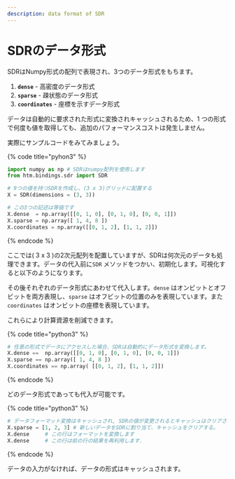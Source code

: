 ```yaml
---
description: data format of SDR
---
```


# SDRのデータ形式

SDRはNumpy形式の配列で表現され、3つのデータ形式をもちます。

1. **`dense`** - 高密度のデータ形式
2. **`sparse`** - 疎状態のデータ形式
3. **`coordinates`** - 座標を示すデータ形式

データは自動的に要求された形式に変換されキャッシュされるため、1 つの形式で何度も値を取得しても、追加のパフォーマンスコストは発生しません。

実際にサンプルコードをみてみましょう。

{% code title="pyhon3" %}
```python
import numpy as np # SDRはnumpy配列を使用します
from htm.bindings.sdr import SDR

# 9つの値を持つSDRを作成し、(3 x 3)グリッドに配置する
X = SDR(dimensions = (3, 3))

# この3つの記述は等価です
X.dense  = np.array([[0, 1, 0], [0, 1, 0], [0, 0, 1]])
X.sparse = np.array([ 1, 4, 8 ])
X.coordinates = np.array([[0, 1, 2], [1, 1, 2]])
```
{% endcode %}

ここでは\( 3 x 3 \)の2次元配列を配置していますが、SDRは何次元のデータも処理できます。データの代入前に`SDR` メソッドをつかい、初期化します。可視化すると以下のようになります。



その後それぞれのデータ形式にあわせて代入します。`dense` はオンビットとオフビットを両方表現し、`sparse` はオフビットの位置のみを表現しています。また `coordinates` はオンビットの座標を表現しています。

これらにより計算資源を削減できます。

{% code title="python3" %}
```python
# 任意の形式でデータにアクセスした場合、SDRは自動的にデータ形式を変換します。
X.dense ==  np.array([[0, 1, 0], [0, 1, 0], [0, 0, 1]])
X.sparse == np.array([ 1, 4, 8 ])
X.coordinates == np.array( [[0, 1, 2], [1, 1, 2]])
```
{% endcode %}

どのデータ形式であっても代入が可能です。

{% code title="python3" %}
```python
# データフォーマット変換はキャッシュされ, SDRの値が変更されるとキャッシュはクリアされます.
X.sparse = [1, 2, 3] # 新しいデータをSDRに割り当て、キャッシュをクリアする。
X.dense     # この行はフォーマットを変換します
X.dense     # この行は前の行の結果を再利用します.
```
{% endcode %}

データの入力がなければ、データの形式はキャッシュされます。

